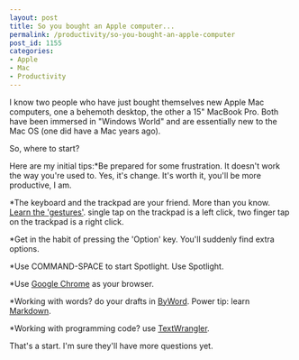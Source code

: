 ```yaml
---
layout: post
title: So you bought an Apple computer...
permalink: /productivity/so-you-bought-an-apple-computer
post_id: 1155
categories:
- Apple
- Mac
- Productivity
---
```


I know two people who have just bought themselves new Apple Mac computers, one a behemoth desktop, the other a 15" MacBook Pro. Both have been immersed in "Windows World" and are essentially new to the Mac OS (one did have a Mac years ago).

So, where to start?

Here are my initial tips:*Be prepared for some frustration. It doesn't work the way you're used to. Yes, it's change. It's worth it, you'll be more productive, I am.


*The keyboard and the trackpad are your friend. More than you know.
[Learn the 'gestures'](http://support.apple.com/kb/ht4721). single tap on the trackpad is a left click, two finger tap on the trackpad is a right click.


*Get in the habit of pressing the 'Option' key. You'll suddenly find extra
options.


*Use COMMAND-SPACE to start Spotlight. Use Spotlight.


*Use
[Google Chrome](https://www.google.com/intl/en/chrome/browser/) as your browser.


*Working with words? do your drafts in
[ByWord](http://bywordapp.com/). Power tip: learn
[Markdown](http://daringfireball.net/projects/markdown/syntax).


*Working with programming code? use
[TextWrangler](http://www.barebones.com/products/textwrangler/).

That's a start. I'm sure they'll have more questions yet.
